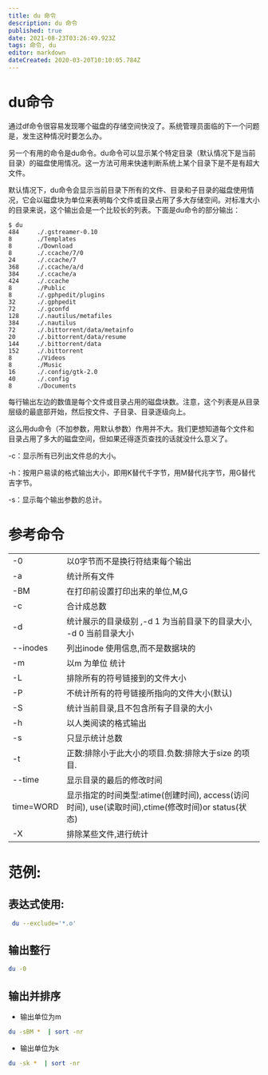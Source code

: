 ```yaml
---
title: du 命令
description: du 命令
published: true
date: 2021-08-23T03:26:49.923Z
tags: 命令, du
editor: markdown
dateCreated: 2020-03-20T10:10:05.784Z
---
```


 # du命令
 通过df命令很容易发现哪个磁盘的存储空间快没了。系统管理员面临的下一个问题是，发生这种情况时要怎么办。

另一个有用的命令是du命令。du命令可以显示某个特定目录（默认情况下是当前目录）的磁盘使用情况。这一方法可用来快速判断系统上某个目录下是不是有超大文件。

默认情况下，du命令会显示当前目录下所有的文件、目录和子目录的磁盘使用情况，它会以磁盘块为单位来表明每个文件或目录占用了多大存储空间。对标准大小的目录来说，这个输出会是一个比较长的列表。下面是du命令的部分输出：
```
$ du
484     ./.gstreamer-0.10
8       ./Templates
8       ./Download
8       ./.ccache/7/0
24      ./.ccache/7
368     ./.ccache/a/d
384     ./.ccache/a
424     ./.ccache
8       ./Public
8       ./.gphpedit/plugins
32      ./.gphpedit
72      ./.gconfd
128     ./.nautilus/metafiles
384     ./.nautilus
72      ./.bittorrent/data/metainfo
20      ./.bittorrent/data/resume
144     ./.bittorrent/data
152     ./.bittorrent
8       ./Videos
8       ./Music
16      ./.config/gtk-2.0
40      ./.config
8       ./Documents
```

每行输出左边的数值是每个文件或目录占用的磁盘块数。注意，这个列表是从目录层级的最底部开始，然后按文件、子目录、目录逐级向上。

这么用du命令（不加参数，用默认参数）作用并不大。我们更想知道每个文件和目录占用了多大的磁盘空间，但如果还得逐页查找的话就没什么意义了。


-c：显示所有已列出文件总的大小。

-h：按用户易读的格式输出大小，即用K替代千字节，用M替代兆字节，用G替代吉字节。

-s：显示每个输出参数的总计。


# 参考命令
| | | 
| --- | --- | 
| -0 | 以0字节而不是换行符结束每个输出 | 
|  -a |统计所有文件 |
| -BM | 在打印前设置打印出来的单位,M,G| 
| -c | 合计成总数 | 
| -d | 统计展示的目录级别 ,-d 1 为当前目录下的目录大小, -d 0 当前目录大小| 
| --inodes | 列出inode 使用信息,而不是数据块的| 
| -m | 以m 为单位 统计  | 
| -L | 排除所有的符号链接到的文件大小 | 
| -P | 不统计所有的符号链接所指向的文件大小(默认) | 
| -S | 统计当前目录,且不包含所有子目录的大小 | 
| -h | 以人类阅读的格式输出 | 
| -s | 只显示统计总数 | 
| -t | 正数:排除小于此大小的项目.负数:排除大于size 的项目. | 
| --time | 显示目录的最后的修改时间  | 
| time=WORD | 显示指定的时间类型:atime(创建时间), access(访问时间), use(读取时间),ctime(修改时间)or status(状态) | 
| -X | 排除某些文件,进行统计 | 


# 范例:
## 表达式使用:

```bash
 du --exclude='*.o'
``` 
## 输出整行
```bash
du -0
```

## 输出并排序
- 输出单位为m
```bash
du -sBM *  | sort -nr
```
- 输出单位为k
```bash
du -sk *  | sort -nr
```






